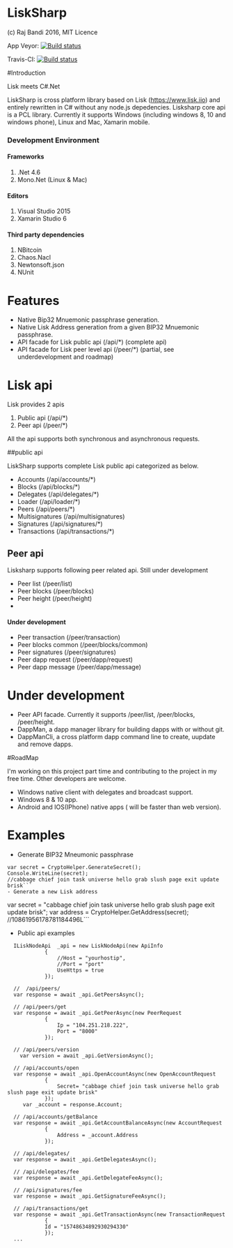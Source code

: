 # LiskSharp
(c) Raj Bandi 2016, MIT Licence

App Veyor: [![Build status](https://ci.appveyor.com/api/projects/status/ivsvl8jg4oi2mjq7?svg=true)](https://ci.appveyor.com/project/Rajbandi/lisksharp)

Travis-CI: [![Build status](https://travis-ci.org/Rajbandi/LiskSharp.svg?branch=master)](https://travis-ci.org/Rajbandi/LiskSharp)

#Introduction

Lisk meets C#.Net

LiskSharp is cross platform  library based on Lisk (https://www.lisk.iio) and entirely rewritten in C# without any node.js depedencies. Lisksharp core api is a PCL library.  Currently it supports Windows (including windows 8, 10 and windows phone), Linux and Mac, Xamarin mobile. 

### Development Environment

#### Frameworks
1. .Net 4.6
2. Mono.Net (Linux & Mac)

#### Editors
1. Visual Studio 2015 
2. Xamarin Studio 6

#### Third party dependencies
1. NBitcoin
2. Chaos.Nacl
3. Newtonsoft.json
4. NUnit

# Features
- Native Bip32 Mnuemonic passphrase generation.
- Native Lisk Address generation from a given BIP32 Mnuemonic passphrase.
- API facade for Lisk public api (/api/*) (complete api)
- API facade for Lisk peer level api (/peer/*) (partial, see underdevelopment and roadmap)

# Lisk api
Lisk provides 2 apis

1. Public api (/api/*)
2. Peer api (/peer/*)

All the api supports both synchronous and asynchronous requests.

##public api

LiskSharp supports complete Lisk public api categorized as below. 

- Accounts (/api/accounts/*)
- Blocks (/api/blocks/*)
- Delegates (/api/delegates/*)
- Loader (/api/loader/*)
- Peers (/api/peers/*)
- Multisignatures (/api/multisignatures)
- Signatures (/api/signatures/*)
- Transactions (/api/transactions/*)

## Peer api
Lisksharp supports following peer related api. Still under development

- Peer list (/peer/list)
- Peer blocks (/peer/blocks)
- Peer height (/peer/height) 
-
#### Under development
- Peer transaction (/peer/transaction)
- Peer blocks common (/peer/blocks/common)
- Peer signatures (/peer/signatures)
- Peer dapp request (/peer/dapp/request)
- Peer dapp message (/peer/dapp/message)


# Under development
- Peer API facade. Currently it supports /peer/list, /peer/blocks, /peer/height. 
- DappMan, a dapp manager library for building dapps with or without git.
- DappManCli, a cross platform dapp command line to create, uupdate and remove dapps.


#RoadMap 

I'm working on this project part time and contributing to the project in my free time. Other developers are welcome.

- Windows native client with delegates and broadcast support.
- Windows 8 & 10 app.
- Android and IOS(IPhone) native apps ( will be faster than web version).



# Examples

- Generate BIP32 Mneumonic passphrase
```
var secret = CryptoHelper.GenerateSecret(); 
Console.WriteLine(secret); 
//cabbage chief join task universe hello grab slush page exit update brisk```
- Generate a new Lisk address
```
 var secret = "cabbage chief join task universe hello grab slush page exit update brisk"; 
 var address = CryptoHelper.GetAddress(secret);
 //10861956178781184496L```

 
- Public api examples
```
  ILiskNodeApi  _api = new LiskNodeApi(new ApiInfo
            {
                //Host = "yourhostip",
                //Port = "port"
                UseHttps = true
            });
  
  //  /api/peers/
  var response = await _api.GetPeersAsync(); 
  
  // /api/peers/get
  var response = await _api.GetPeerAsync(new PeerRequest
            {
                Ip = "104.251.218.222",
                Port = "8000"
            });
  
  // /api/peers/version
    var version = await _api.GetVersionAsync();
  
  // /api/accounts/open
  var response = await _api.OpenAccountAsync(new OpenAccountRequest
            {
                Secret= "cabbage chief join task universe hello grab slush page exit update brisk"
            });
     var _account = response.Account;
     
  // /api/accounts/getBalance
  var response = await _api.GetAccountBalanceAsync(new AccountRequest
            {
                Address = _account.Address
            });
            
  // /api/delegates/
  var response = await _api.GetDelegatesAsync();
  
  // /api/delegates/fee
  var response = await _api.GetDelegateFeeAsync();
  
  // /api/signatures/fee
  var response = await _api.GetSignatureFeeAsync();
  
  // /api/transactions/get
  var response = await _api.GetTransactionAsync(new TransactionRequest
            {
            Id = "15748634892930294330"
            });
  ...
  ```
